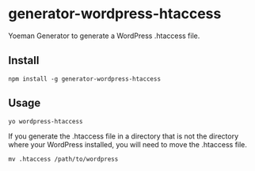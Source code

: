 # generator-wordpress-htaccess
Yoeman Generator to generate a WordPress .htaccess file.

## Install

```
npm install -g generator-wordpress-htaccess
```

## Usage

```
yo wordpress-htaccess
```

If you generate the .htaccess file in a directory that is not the directory where your WordPress installed, you will need to move the .htaccess file.

```
mv .htaccess /path/to/wordpress
```
